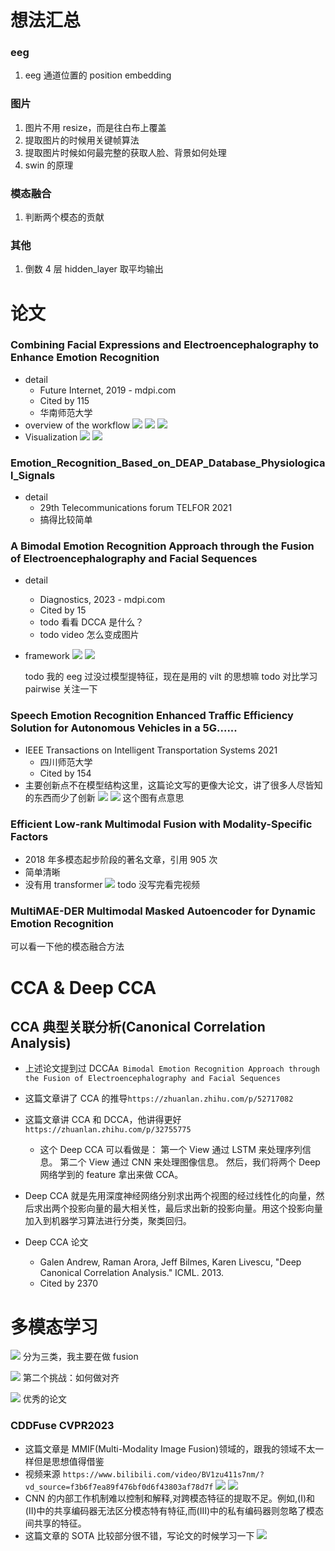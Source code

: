 # 想法汇总

### eeg

1. eeg 通道位置的 position embedding

### 图片

1. 图片不用 resize，而是往白布上覆盖
2. 提取图片的时候用关键帧算法
3. 提取图片时候如何最完整的获取人脸、背景如何处理
4. swin 的原理

### 模态融合

1. 判断两个模态的贡献

### 其他

1. 倒数 4 层 hidden_layer 取平均输出

# 论文

### Combining Facial Expressions and Electroencephalography to Enhance Emotion Recognition

- detail
  - Future Internet, 2019 - mdpi.com
  - Cited by 115
  - 华南师范大学
- overview of the workflow
  ![](images/2024-12-08-23-55-31.png)
  ![](images/2024-12-09-01-03-59.png)
  ![](images/2024-12-09-01-04-09.png)
- Visualization
  ![](images/2024-12-09-01-43-25.png)
  ![](images/2024-12-09-01-45-08.png)

### Emotion_Recognition_Based_on_DEAP_Database_Physiological_Signals

- detail
  - 29th Telecommunications forum TELFOR 2021
  - 搞得比较简单

### A Bimodal Emotion Recognition Approach through the Fusion of Electroencephalography and Facial Sequences

- detail
  - Diagnostics, 2023 - mdpi.com
  - Cited by 15
  - todo 看看 DCCA 是什么？
  - todo video 怎么变成图片
- framework
  ![](images/2024-12-09-01-59-42.png)
  ![](images/2024-12-09-02-00-50.png)

  todo 我的 eeg 过没过模型提特征，现在是用的 vilt 的思想嘛
  todo 对比学习 pairwise 关注一下

### Speech Emotion Recognition Enhanced Traffic Efficiency Solution for Autonomous Vehicles in a 5G......

- IEEE Transactions on Intelligent Transportation Systems 2021
  - 四川师范大学
  - Cited by 154
- 主要创新点不在模型结构这里，这篇论文写的更像大论文，讲了很多人尽皆知的东西而少了创新
  ![](images/2024-12-10-14-46-54.png)
  ![](images/2024-12-10-14-45-06.png)
  这个图有点意思

### Efficient Low-rank Multimodal Fusion with Modality-Specific Factors

- 2018 年多模态起步阶段的著名文章，引用 905 次
- 简单清晰
- 没有用 transformer
  ![](images/2024-12-10-16-53-16.png)
  todo 没写完看完视频

### MultiMAE-DER Multimodal Masked Autoencoder for Dynamic Emotion Recognition

可以看一下他的模态融合方法

# CCA & Deep CCA

## CCA 典型关联分析(Canonical Correlation Analysis)

- 上述论文提到过 DCCA`A Bimodal Emotion Recognition Approach through the Fusion of Electroencephalography and Facial Sequences`
- 这篇文章讲了 CCA 的推导`https://zhuanlan.zhihu.com/p/52717082`
- 这篇文章讲 CCA 和 DCCA，他讲得更好`https://zhuanlan.zhihu.com/p/32755775`

  - 这个 Deep CCA 可以看做是：
    第一个 View 通过 LSTM 来处理序列信息。
    第二个 View 通过 CNN 来处理图像信息。
    然后，我们将两个 Deep 网络学到的 feature 拿出来做 CCA。

- Deep CCA 就是先用深度神经网络分别求出两个视图的经过线性化的向量，然后求出两个投影向量的最大相关性，最后求出新的投影向量。用这个投影向量加入到机器学习算法进行分类，聚类回归。

- Deep CCA 论文
  - Galen Andrew, Raman Arora, Jeff Bilmes, Karen Livescu, "Deep Canonical Correlation Analysis." ICML. 2013.
  - Cited by 2370

# 多模态学习

![](images/2024-12-09-20-27-20.png)
分为三类，我主要在做 fusion

![](images/2024-12-09-20-28-54.png)
第二个挑战：如何做对齐

![](images/2024-12-09-20-30-49.png)
优秀的论文

### CDDFuse CVPR2023

- 这篇文章是 MMIF(Multi-Modality Image
  Fusion)领域的，跟我的领域不太一样但是思想值得借鉴
- 视频来源
  `https://www.bilibili.com/video/BV1zu411s7nm/?vd_source=f3b6f7ea89f476bf0d6f43803af78d7f`
  ![](images/2024-12-09-20-35-05.png)
  ![](images/2024-12-09-20-36-53.png)
- CNN 的内部工作机制难以控制和解释,对跨模态特征的提取不足。例如,(I)和(II)中的共享编码器无法区分模态特有特征,而(III)中的私有编码器则忽略了模态间共享的特征。
- 这篇文章的 SOTA 比较部分很不错，写论文的时候学习一下
  ![](images/2024-12-09-20-47-42.png)
